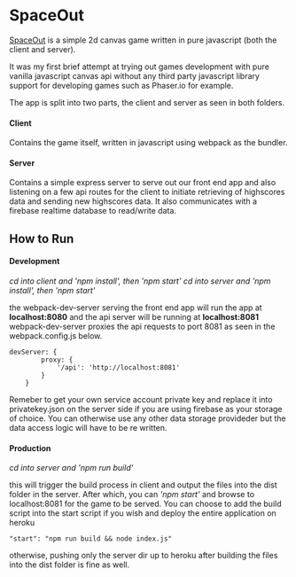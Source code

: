 # SpaceOut
[SpaceOut](https://kunsheng-games.herokuapp.com/Pages/Game/Intro.html) is a simple 2d canvas game written in pure javascript (both the client and server). 

It was my first brief attempt at trying out games development with pure vanilla javascript canvas api without any third party javascript library support for developing games such as Phaser.io for example.

The app is split into two parts, the client and server as seen in both folders.

#### Client
Contains the game itself, written in javascript using webpack as the bundler.

#### Server
Contains a simple express server to serve out our front end app and also listening
on a few api routes for the client to initiate retrieving of highscores data and sending new highscores data. It also communicates with a firebase realtime database to read/write data.

## How to Run
#### Development
*cd into client and 'npm install', then 'npm start'*
*cd into server and 'npm install', then 'npm start'*

the webpack-dev-server serving the front end app will run the app at **localhost:8080** and the api server will be running at **localhost:8081**
webpack-dev-server proxies the api requests to port 8081 as seen in the webpack.config.js below.
```
devServer: {
        proxy: {
            '/api': 'http://localhost:8081'
        }
    }
```
Remeber to get your own service account private key and replace it into privatekey.json on the server side if you are using firebase as your storage of choice. You can otherwise use any other data storage provideder but the data access logic will have to be re written.

#### Production
*cd into server and 'npm run build'*

this will trigger the build process in client and output the files into the dist folder in the server. After which, you can
*'npm start'* and browse to localhost:8081 for the game to be served.
You can choose to add the build script into the start script if you wish and deploy the entire application on heroku
```
"start": "npm run build && node index.js"
```
otherwise, pushing only the server dir up to heroku after building the files into the dist folder is fine as well.
